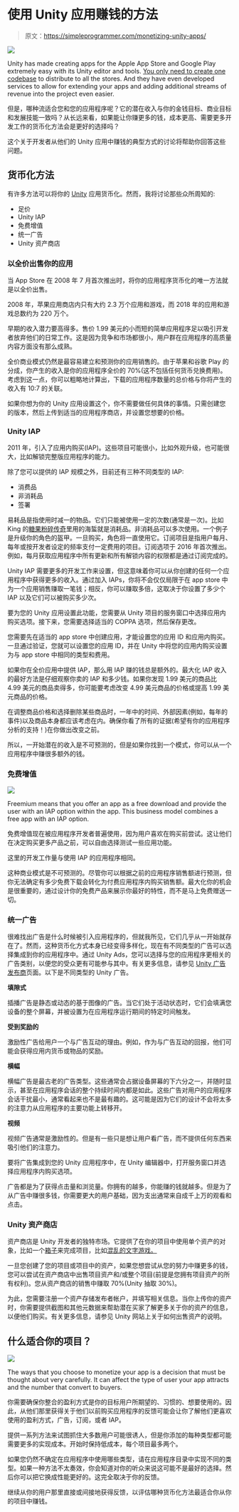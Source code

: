 # 使用 Unity 应用赚钱的方法

> 原文：<https://simpleprogrammer.com/monetizing-unity-apps/>

![](img/837dd579e75f2b8e92570cf2a49fb528.png)

Unity has made creating apps for the Apple App Store and Google Play extremely easy with its Unity editor and tools. [You only need to create one codebase](https://simpleprogrammer.com/app-cross-platform-development/) to distribute to all the stores. And they have even developed services to allow for extending your apps and adding additional streams of revenue into the project even easier.

但是，哪种流适合您和您的应用程序呢？它的潜在收入与你的金钱目标、商业目标和发展技能一致吗？从长远来看，如果能让你赚更多的钱，成本更高、需要更多开发工作的货币化方法会是更好的选择吗？

这个关于开发者从他们的 Unity 应用中赚钱的典型方式的讨论将帮助你回答这些问题。

## 货币化方法

有许多方法可以将你的 [Unity](https://unity3d.com/) 应用货币化。然而，我将讨论那些众所周知的:

*   足价
*   Unity IAP
*   免费增值
*   统一广告
*   Unity 资产商店

### 以全价出售你的应用

当 App Store 在 2008 年 7 月首次推出时，将你的应用程序货币化的唯一方法就是以全价出售。

2008 年，苹果应用商店内只有大约 2.3 万个应用和游戏，而 2018 年的应用和游戏总数约为 220 万个。

早期的收入潜力要高得多。售价 1.99 美元的小而短的简单应用程序足以吸引开发者放弃他们的日常工作。这是因为竞争和市场都很小，用户群在应用程序的高质量内容方面没有那么成熟。

全价商业模式仍然是最容易建立和预测你的应用销售的。由于苹果和谷歌 Play 的分成，你产生的收入是你的应用程序全价的 70%(这不包括任何货币兑换费用)。考虑到这一点，你可以粗略地计算出，下载的应用程序数量的总价格与你将产生的收入有 10:7 的关联。

如果你想为你的 Unity 应用设置这个，你不需要做任何具体的事情。只需创建您的版本，然后上传到适当的应用程序商店，并设置您想要的价格。

### Unity IAP

2011 年，引入了应用内购买(IAP)。这些项目可能很小，比如外观升级，也可能很大，比如解锁完整版应用程序的能力。

除了您可以提供的 IAP 规模之外，目前还有三种不同类型的 IAP:

*   消费品
*   非消耗品
*   签署

易耗品是指使用时减一的物品。它们只能被使用一定的次数(通常是一次)。比如 King 的[糖果粉碎传奇](https://play.google.com/store/apps/details?id=com.king.candycrushsaga)里用的海蜇就是消耗品。非消耗品可以多次使用。一个例子是升级你的角色的盔甲。一旦购买，角色将一直使用它。订阅项目是指用户每月、每年或按开发者设定的频率支付一定费用的项目。订阅选项于 2016 年首次推出。例如，每月获取应用程序中所有更新和所有解锁内容的权限都是通过订阅完成的。

Unity IAP 需要更多的开发工作来设置，但这意味着你可以从你创建的任何一个应用程序中获得更多的收入。通过加入 IAPs，你将不会仅仅局限于在 app store 中为一个应用销售赚取一笔钱；相反，你可以赚取多倍，这取决于你设置了多少个 IAP 以及它们可以被购买多少次。

要为您的 Unity 应用设置此功能，您需要从 Unity 项目的服务窗口中选择应用内购买选项。接下来，您需要选择适当的 COPPA 选项，然后保存更改。

您需要先在适当的 app store 中创建应用，才能设置您的应用 ID 和应用内购买。一旦通过验证，您就可以设置您的应用 ID，并在 Unity 中将您的应用内购买设置为与 app store 中相同的类型和费用。

如果你在全价应用中提供 IAP，那么用 IAP 赚的钱总是额外的。最大化 IAP 收入的最好方法是仔细观察你卖的 IAP 和多少钱。如果你发现 1.99 美元的商品比 4.99 美元的商品卖得多，你可能要考虑改变 4.99 美元商品的价格或提高 1.99 美元商品的价格。

在调整商品价格和选择删除某些商品时，一年中的时间、外部因素(例如，每年的事件)以及商品本身都应该考虑在内。确保你看了所有的证据(希望有你的应用程序分析的支持！)在你做出改变之前。

所以，一开始潜在的收入是不可预测的，但是如果你找到一个模式，你可以从一个应用程序中赚很多额外的钱。

### 免费增值

![](img/73e519da5a45a3c363465015b224c25c.png)

Freemium means that you offer an app as a free download and provide the user with an IAP option within the app. This business model combines a free app with an IAP option.

免费增值现在被应用程序开发者普遍使用，因为用户喜欢在购买前尝试。这让他们在决定购买更多产品之前，可以自由选择测试一些应用功能。

这里的开发工作量与使用 IAP 的应用程序相同。

这种商业模式是不可预测的。尽管你可以根据之前的应用程序销售额进行预测，但你无法确定有多少免费下载会转化为付费应用程序内购买销售额。最大化你的机会是很重要的，通过设计你的免费产品来展示你最好的特性，而不是马上免费赠送一切。

### 统一广告

很难找出广告是什么时候被引入应用程序的，但就我所见，它们几乎从一开始就存在了。然而，这种货币化方式本身已经变得多样化，现在有不同类型的广告可以选择集成到你的应用程序中。通过 Unity Ads，您可以选择与您的应用程序更相关的广告类别，以便您的受众更有可能参与其中。有关更多信息，请参见 [Unity 广告发布商](https://support.unity3d.com/hc/en-us/articles/213079383-Can-I-filter-Ads-that-appear-in-my-game-?mobile_site=true)页面。以下是不同类型的 Unity 广告。

**填隙式**

插播广告是静态或动态的基于图像的广告。当它们处于活动状态时，它们会填满您设备的整个屏幕，并被设置为在应用程序运行期间的特定时间触发。

**受到奖励的**

激励性广告给用户一个与广告互动的理由。例如，作为与广告互动的回报，他们可能会获得应用内货币或物品的奖励。

**横幅**

横幅广告是最古老的广告类型。这些通常会占据设备屏幕的下六分之一，并随时显示，甚至在应用程序会话的整个持续时间内都是如此。这些广告对用户的应用程序会话干扰最小，通常看起来也不是最有趣的。这可能是因为它们的设计不会将太多的注意力从应用程序的主要功能上转移开。

**视频**

视频广告通常是激励性的。但是有一些只是想让用户看广告，而不提供任何东西来吸引他们的注意力。

要将广告集成到您的 Unity 应用程序中，在 Unity 编辑器中，打开服务窗口并选择应用程序内购买选项。

广告都是为了获得点击量和浏览量。你拥有的越多，你能赚的钱就越多。但是为了从广告中赚很多钱，你需要更大的用户基础，因为支出通常来自成千上万的观看和点击。

### Unity 资产商店

资产商店是 Unity 开发者的独特市场。它提供了在你的项目中使用单个资产的对象，比如一个[箱子](https://assetstore.unity.com/packages/3d/environments/fantasy/chest-66524?aid=1100lGf7)来完成项目，比如[混乱的文字游戏。](https://assetstore.unity.com/packages/templates/scrambled-word-game-68934?aid=1100lGf7)

一旦您创建了您的项目或项目中的资产，如果您想尝试从您的努力中赚更多的钱，您可以尝试在资产商店中出售项目资产和/或整个项目(前提是您拥有项目资产的所有权利)。您从资产商店的销售中赚取 70%(Unity 抽取 30%)。

为此，您需要注册一个资产存储发布者帐户，并填写相关信息。当你上传你的资产时，你需要提供截图和其他元数据来帮助潜在买家了解更多关于你的资产的信息，以便他们购买。有关更多信息，请参见 Unity 网站上关于如何出售资产的说明。

## 什么适合你的项目？

![](img/08a8fbdc07fbe0e24846229369f31757.png)

The ways that you choose to monetize your app is a decision that must be thought about very carefully. It can affect the type of user your app attracts and the number that convert to buyers.

你需要确保你整合的盈利方式是你的目标用户所期望的、习惯的、想要使用的。因此，从他们那里获得关于他们以前购买应用程序的反馈可能会让你了解他们更喜欢使用的盈利方式，广告，订阅，或者 IAP。

提供一系列方法来试图抓住大多数用户可能很诱人，但是你添加的每种类型都可能需要更多的实现成本。开始时保持低成本，每个项目最多两个。

如果您仍然不确定在应用程序中使用哪些类型，请在应用程序目录中实现不同的类型。如果一种方法不太奏效，你会知道对你的听众来说这可能不是最好的选择。然后你可以把它换成性能更好的。这完全取决于你的反馈。

继续从你的用户那里直接或间接地获得反馈，以评估哪种货币化方法最适合你从你的项目中赚钱。